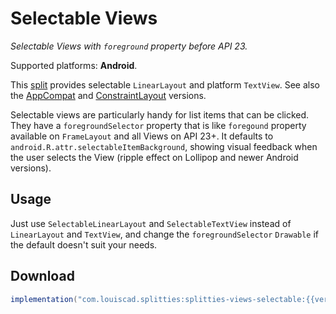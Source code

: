 # Selectable Views

*Selectable Views with `foreground` property before API 23.*

Supported platforms: **Android**.

This [split](../../README.md#what-is-a-split "What is a split in Splitties?")
provides selectable `LinearLayout` and platform `TextView`. See also the
[AppCompat](../views-selectable-appcompat/README.md) and
[ConstraintLayout](../views-selectable-constraintlayout/README.md) versions.

Selectable views are particularly handy for list items that can be clicked.
They have a `foregroundSelector` property that is like `foregound` property
available on `FrameLayout` and all Views on API 23+. It defaults to
`android.R.attr.selectableItemBackground`, showing visual feedback when the
user selects the View (ripple effect on Lollipop and newer Android versions).

## Usage

Just use `SelectableLinearLayout` and `SelectableTextView` instead of
`LinearLayout` and `TextView`, and change the `foregroundSelector`
`Drawable` if the default doesn't suit your needs.

## Download

```groovy
implementation("com.louiscad.splitties:splitties-views-selectable:{{version.splitties3}}")
```
